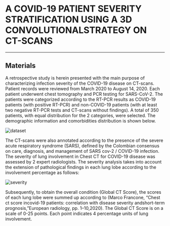 # **A COVID-19 PATIENT SEVERITY STRATIFICATION USING A 3D CONVOLUTIONALSTRATEGY ON CT-SCANS**
---
## Materials

A retrospective study is herein presented with the main purpose of characterizing infection severity of the COVID-19 disease on CT-scans. Patient records were reviewed from March 2020 to August 14, 2020. Each patient underwent chest tomography and PCR testing for SARS-CoV-2. The patients were categorized according to the RT-PCR results as COVID-19 patients (with positive RT-PCR) and non-COVID-19 patients (with at least two negative RT-PCR tests and CT-scans without findings). A total of 350 patients, with equal distribution for the 2 categories, were selected. The demographic information and comorbidities distribution is shown below.

[comment]: # (poner tabla 1)

![dataset](https://gitlab.com/FranklinSierra95/covid-patient-stratification/-/raw/master/images/tabla1-dataset.PNG)

The CT-scans were also annotated according to the presence of the severe acute respiratory syndrome (SARS), defined by the Colombian consensus on care, diagnosis, and management of SARS cov-2 / COVID-19 infection. The severity of lung involvement in Chest CT for COVID-19 disease was assessed by 2 expert radiologists. The severity analysis takes into account the extension of pathological findings in each lung lobe according to the involvement percentage as follows:

[comment]: # (poner tabla 2)

![severity](https://gitlab.com/FranklinSierra95/covid-patient-stratification/-/raw/master/images/tabla2-severity.PNG)

Subsequently, to obtain the overall condition (Global CT Score), the scores of each lung lobe were summed up according to  (Marco Francone, “Chest ct score incovid-19 patients:  correlation with disease severity andshort-term prognosis,”European radiology, pp. 1–10,2020). The Global CT Score is on a scale of 0-25 points. Each point indicates 4 percentage units of lung involvement.